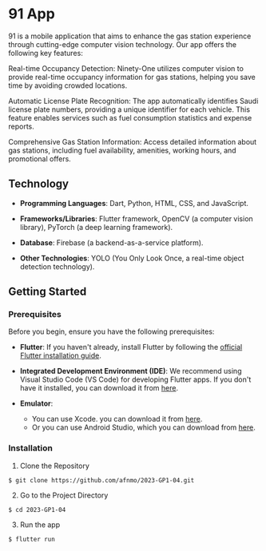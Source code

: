 # 91 App

91 is a mobile application that aims to enhance the gas station experience through cutting-edge computer vision technology. Our app offers the following key features:

Real-time Occupancy Detection: Ninety-One utilizes computer vision to provide real-time occupancy information for gas stations, helping you save time by avoiding crowded locations.

Automatic License Plate Recognition: The app automatically identifies Saudi license plate numbers, providing a unique identifier for each vehicle. This feature enables services such as fuel consumption statistics and expense reports.

Comprehensive Gas Station Information: Access detailed information about gas stations, including fuel availability, amenities, working hours, and promotional offers.

## Technology

- **Programming Languages**: Dart, Python, HTML, CSS, and JavaScript.
  
- **Frameworks/Libraries**: Flutter framework, OpenCV (a computer vision library), PyTorch (a deep learning framework).

- **Database**: Firebase (a backend-as-a-service platform).
  
- **Other Technologies**: YOLO (You Only Look Once, a real-time object detection technology).


## Getting Started

### Prerequisites

Before you begin, ensure you have the following prerequisites:

- **Flutter**: If you haven't already, install Flutter by following the [official Flutter installation guide](https://docs.flutter.dev/get-started/install).

- **Integrated Development Environment (IDE)**: We recommend using Visual Studio Code (VS Code) for developing Flutter apps. If you don't have it installed, you can download it from [here](https://code.visualstudio.com/download).

- **Emulator**:
  - You can use Xcode. you can download it from [here](https://apps.apple.com/sa/app/xcode/id497799835?mt=12).
  - Or you can use Android Studio, which you can download from [here](https://developer.android.com/studio).


### Installation


1. Clone the Repository
```
$ git clone https://github.com/afnmo/2023-GP1-04.git
```
2. Go to the Project Directory
```
$ cd 2023-GP1-04
```
3. Run the app
```
$ flutter run
```

